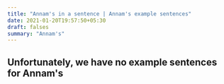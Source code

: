 ```yaml
---
title: "Annam's in a sentence | Annam's example sentences"
date: 2021-01-20T19:57:50+05:30
draft: falses
summary: "Annam's"
---
```

## Unfortunately, we have no example sentences for Annam's                 
